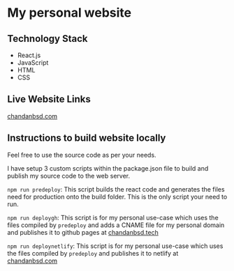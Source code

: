 # My personal website

## Technology Stack

<ul>
<li>React.js</li>
<li>JavaScript</li>
<li>HTML</li>
<li>CSS</li>
</ul>

## Live Website Links

[chandanbsd.com](https://www.chandanbsd.com)

## Instructions to build website locally

Feel free to use the source code as per your needs.

I have setup 3 custom scripts within the package.json file to build and publish my source code to the web server.

<code>npm run predeploy</code>: This script builds the react code and generates the files need for production onto the build folder. This is the only script your need to run.

<code>npm run deploygh</code>: This script is for my personal use-case which uses the files compiled by <code>predeploy</code> and adds a CNAME file for my personal domain and publishes it to github pages at <a href="https://www.chandanbsd.tech" title="chandanbsd.tech">chandanbsd.tech</a>

<code>npm run deploynetlify</code>: This script is for my personal use-case which uses the files compiled by <code>predeploy</code> and publishes it to netlify at <a href="https://www.chandanbsd.com" title="chandanbsd.com">chandanbsd.com</a>
